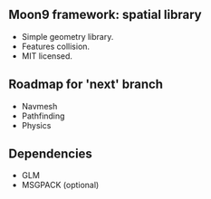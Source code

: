 ## Moon9 framework: spatial library
- Simple geometry library.
- Features collision.
- MIT licensed.

## Roadmap for 'next' branch
- Navmesh
- Pathfinding
- Physics

## Dependencies
- GLM
- MSGPACK (optional)
